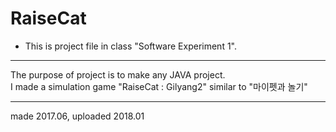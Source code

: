 # RaiseCat
* This is project file in class "Software Experiment 1". <br>
---
The purpose of project is to make any JAVA project. <br>
I made a simulation game "RaiseCat : Gilyang2" similar to "마이펫과 놀기"
***
made 2017.06, uploaded 2018.01
